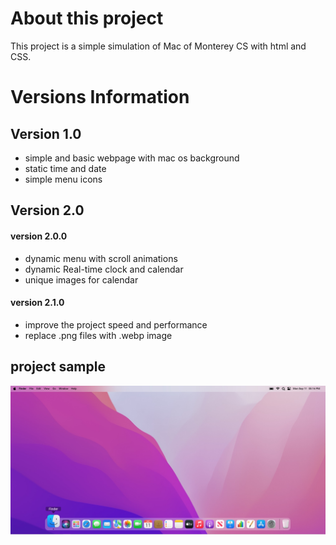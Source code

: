 # About this project

This project is a simple simulation of Mac of Monterey CS with html and CSS.

# Versions Information

## Version 1.0

-   simple and basic webpage with mac os background
-   static time and date
-   simple menu icons

## Version 2.0

#### version 2.0.0

-   dynamic menu with scroll animations
-   dynamic Real-time clock and calendar
-   unique images for calendar

#### version 2.1.0

-   improve the project speed and performance
-   replace .png files with .webp image

## project sample

![mac_os_ui](https://github.com/Abolfazlms/MacOS_monterey_UI/blob/main/macos_ui.jpg)
